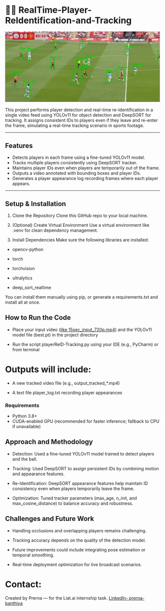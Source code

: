 # 🏃‍♀️ RealTime-Player-ReIdentification-and-Tracking
![Player Tracking output](https://github.com/prernabanthiya/RealTime-Player-ReIdentification-and-Tracking/blob/main/Screenshot%202025-06-08%20163821.png)

This project performs player detection and real-time re-identification in a single video feed using YOLOv11 for object detection and DeepSORT for tracking. It assigns consistent IDs to players even if they leave and re-enter the frame, simulating a real-time tracking scenario in sports footage.

---

## Features

- Detects players in each frame using a fine-tuned YOLOv11 model.
- Tracks multiple players consistently using DeepSORT tracker.
- Maintains player IDs even when players are temporarily out of the frame.
- Outputs a video annotated with bounding boxes and player IDs.
- Generates a player appearance log recording frames where each player appears.

---
## Setup & Installation
1. Clone the Repository
Clone this GitHub repo to your local machine.

2. (Optional) Create Virtual Environment
Use a virtual environment like .venv for clean dependency management.

3. Install Dependencies
Make sure the following libraries are installed:

- opencv-python

- torch

- torchvision

- ultralytics

- deep_sort_realtime

You can install them manually using pip, or generate a requirements.txt and install all at once.

##  How to Run the Code
- Place your input video ([like 15sec_input_720p.mp4](https://github.com/prernabanthiya/RealTime-Player-ReIdentification-and-Tracking/blob/main/15sec_input_720p.mp4_)) and the YOLOv11 model file (best.pt) in the project directory

- Run the script playerReID-Tracking.py using your IDE (e.g., PyCharm) or from terminal

# Outputs will include:

- A new tracked video file (e.g., output_tracked_*.mp4)

- A text file player_log.txt recording player appearances

### Requirements

- Python 3.8+
- CUDA-enabled GPU (recommended for faster inference; fallback to CPU if unavailable)

## Approach and Methodology
- Detection: Used a fine-tuned YOLOv11 model trained to detect players and the ball.

- Tracking: Used DeepSORT to assign persistent IDs by combining motion and appearance features.

- Re-Identification: DeepSORT appearance features help maintain ID consistency even when players temporarily leave the frame.

- Optimization: Tuned tracker parameters (max_age, n_init, and max_cosine_distance) to balance accuracy and robustness.

## Challenges and Future Work
- Handling occlusions and overlapping players remains challenging.

- Tracking accuracy depends on the quality of the detection model.

- Future improvements could include integrating pose estimation or temporal smoothing.

- Real-time deployment optimization for live broadcast scenarios.


# Contact: 
Created by Prerna — for the Liat.ai internship task.
[LinkedIn- prerna-banthiya](https://www.linkedin.com/in/prerna-banthiya/ )

